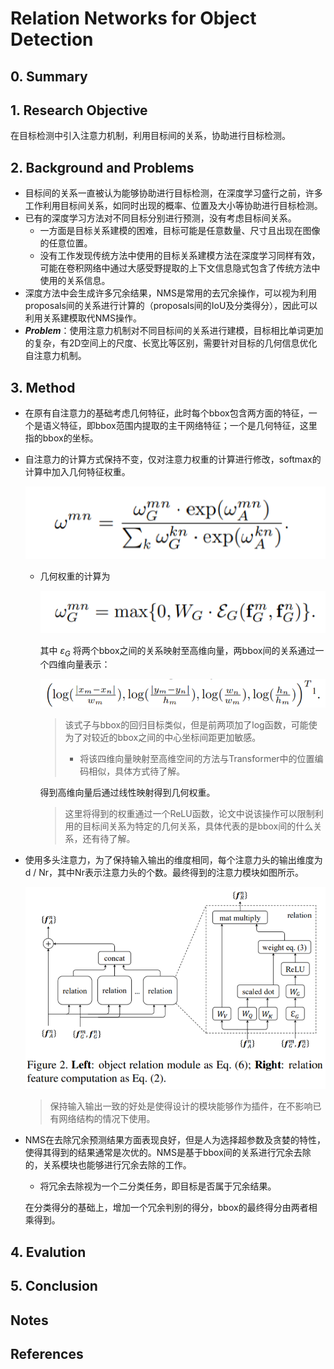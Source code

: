 # Relation Networks for Object Detection

## 0. Summary

## 1. Research Objective

在目标检测中引入注意力机制，利用目标间的关系，协助进行目标检测。

## 2. Background and Problems

+ 目标间的关系一直被认为能够协助进行目标检测，在深度学习盛行之前，许多工作利用目标间关系，如同时出现的概率、位置及大小等协助进行目标检测。
+ 已有的深度学习方法对不同目标分别进行预测，没有考虑目标间关系。
  + 一方面是目标关系建模的困难，目标可能是任意数量、尺寸且出现在图像的任意位置。
  + 没有工作发现传统方法中使用的目标关系建模方法在深度学习同样有效，可能在卷积网络中通过大感受野提取的上下文信息隐式包含了传统方法中使用的关系信息。
+ 深度方法中会生成许多冗余结果，NMS是常用的去冗余操作，可以视为利用proposals间的关系进行计算的（proposals间的IoU及分类得分），因此可以利用关系建模取代NMS操作。
+ ***Problem***：使用注意力机制对不同目标间的关系进行建模，目标相比单词更加的复杂，有2D空间上的尺度、长宽比等区别，需要针对目标的几何信息优化自注意力机制。

## 3. Method

+ 在原有自注意力的基础考虑几何特征，此时每个bbox包含两方面的特征，一个是语义特征，即bbox范围内提取的主干网络特征；一个是几何特征，这里指的bbox的坐标。

+ 自注意力的计算方式保持不变，仅对注意力权重的计算进行修改，softmax的计算中加入几何特征权重。

  ![fig_1](img/fig_1.png)

  + 几何权重的计算为

     ![fig_2](img/fig_2.png)

    其中 $\varepsilon_G$ 将两个bbox之间的关系映射至高维向量，两bbox间的关系通过一个四维向量表示：

    ![fig_3](img/fig_3.png)

    > 该式子与bbox的回归目标类似，但是前两项加了log函数，可能使为了对较近的bbox之间的中心坐标间距更加敏感。
    >
    > + 将该四维向量映射至高维空间的方法与Transformer中的位置编码相似，具体方式待了解。

    得到高维向量后通过线性映射得到几何权重。

    > 这里将得到的权重通过一个ReLU函数，论文中说该操作可以限制利用的目标间关系为特定的几何关系，具体代表的是bbox间的什么关系，还有待了解。

+ 使用多头注意力，为了保持输入输出的维度相同，每个注意力头的输出维度为 d / Nr，其中Nr表示注意力头的个数。最终得到的注意力模块如图所示。

  ![fig_4](img/fig_4.png)

  > 保持输入输出一致的好处是使得设计的模块能够作为插件，在不影响已有网络结构的情况下使用。

+ NMS在去除冗余预测结果方面表现良好，但是人为选择超参数及贪婪的特性，使得其得到的结果通常是次优的。NMS是基于bbox间的关系进行冗余去除的，关系模块也能够进行冗余去除的工作。

  + 将冗余去除视为一个二分类任务，即目标是否属于冗余结果。

  在分类得分的基础上，增加一个冗余判别的得分，bbox的最终得分由两者相乘得到。

## 4. Evalution

## 5. Conclusion

## Notes

## References

